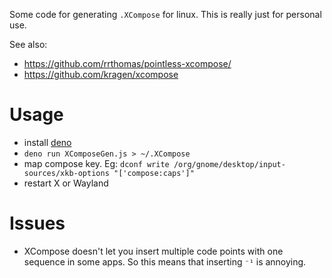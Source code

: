 Some code for generating `.XCompose` for linux.
This is really just for personal use.

See also:
- https://github.com/rrthomas/pointless-xcompose/
- https://github.com/kragen/xcompose

# Usage

- install [deno](https://deno.land)
- `deno run XComposeGen.js > ~/.XCompose`
- map compose key. Eg: `dconf write /org/gnome/desktop/input-sources/xkb-options "['compose:caps']"`
- restart X or Wayland

# Issues

- XCompose doesn't let you insert multiple code points with one sequence in some apps.
  So this means that inserting `⁻¹` is annoying.
